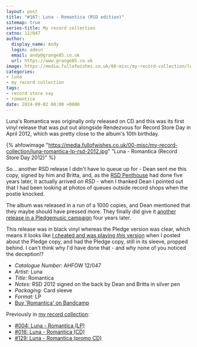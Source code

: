 ```yaml
---
layout: post
title: "#167: Luna - Romantica (RSD edition)"
sitemap: true
series-title: My record collection
catno: 12/047
author:
  display_name: Andy
  login: admin
  email: andy@grange85.co.uk
  url: https://www.grange85.co.uk
image: https://media.fullofwishes.co.uk/00-misc/my-record-collection/luna-romantica-lp-rsd-2012.jpg
categories:
- luna
- my record collection
tags:
- record store say
- romantica
date: 2024-09-02 00:00 +0000
---
```

Luna's Romantica was originally only released on CD and this was its first vinyl release that was put out alongside Rendezvous for Record Store Day in April 2012, which was pretty close to the album's 10th birthday.

{% ahfowimage "https://media.fullofwishes.co.uk/00-misc/my-record-collection/luna-romantica-lp-rsd-2012.jpg" "Luna - Romantica (Record Store Day 2012)" %}

So... another RSD release I didn't have to queue up for - Dean sent me this copy, signed by him and Britta, and, as the [RSD Penthouse](/2023/03/20/my-record-collection-018-luna-penthouse-deluxe-2xlp/) had done five years later, it actually arrived _on RSD_ - when I thanked Dean I pointed out that I had been looking at photos of queues outside record shops when the postie knocked.

The album was released in a run of a 1000 copies, and Dean mentioned that they maybe should have pressed more. They finally did give it [another release in a Pledgemusic campaign](/2023/01/30/my-record-collection-004-luna-romantica-lp/) four years later.

This release was in black vinyl whereas the Pledge version was clear, which means it looks like [I cheated and was playing _this_ version](https://media.fullofwishes.co.uk/00-misc/my-record-collection/romantica-lp.jpg) when I posted about the Pledge copy, and had the Pledge copy, still in its sleeve, propped behind. I can't think why I'd have done that - and why none of you noticed the deception!?

 - *Catalogue Number:* AHFOW 12/047
 - *Artist:* Luna
 - *Title:* Romantica
 - *Notes:* RSD 2012 signed on the back by Dean and Britta in silver pen
 - *Packaging:* Card sleeve
 - *Format:* LP
 - [Buy 'Romantica' on Bandcamp](https://luna.bandcamp.com/album/romantica)

Previously in [my record collection](/category/my-record-collection):
 - [#004: Luna - Romantica (LP)](/2023/01/30/my-record-collection-004-luna-romantica-lp/)
 - [#016: Luna - Romantica (CD)](/2023/03/13/my-record-collection-016-luna-romantica-cd/)
 - [#129: Luna - Romantica (promo CD)](/2024/04/22/my-record-collection-129-luna-romantica-promo-cd/)
